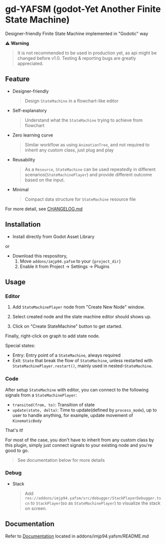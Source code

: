 # gd-YAFSM (**g**o**d**ot-**Y**et **A**nother **F**inite **S**tate **M**achine)

Designer-friendly Finite State Machine implemented in "Godotic" way

⚠️ **Warning**
> It is not recommended to be used in production yet, as api might be changed before v1.0.
> Testing & reporting bugs are greatly appreciated.

## Feature

- Designer-friendly
  > Design `StateMachine` in a flowchart-like editor
- Self-explanatory
  > Understand what the `StateMachine` trying to achieve from flowchart
- Zero learning curve
  > Similar workflow as using `AnimationTree`, and not required to inherit any custom class, just plug and play
- Reusability
  > As a `Resource`, `StateMachine` can be used repeatedly in different scenarios(`StateMachinePlayer`) and provide different outcome based on the input.
- Minimal
  > Compact data structure for `StateMachine` resource file

For more detail, see [CHANGELOG.md](CHANGELOG.md)

## Installation

- Install directly from Godot Asset Library

or

- Download this respository,
  1. Move `addons/imjp94.yafsm` to your `{project_dir}`
  2. Enable it from Project -> Settings -> Plugins

## Usage

### Editor

1. Add `StateMachinePlayer` node from "Create New Node" window.

2. Select created node and the state machine editor should shows up.

3. Click on "Create StateMachine" button to get started.

Finally, right-click on graph to add state node.

Special states:

- Entry: Entry point of a `StateMachine`, always required
- Exit: `State` that break the flow of `StateMachine`, unless restarted with `StateMachinePlayer.restart()`, mainly used in nested-`StateMachine`.

### Code

After setup `StateMachine` with editor, you can connect to the following signals from a `StateMachinePlayer`:

- `transited(from, to)`: Transition of state
- `update(state, delta)`: Time to update(defined by `process_mode`), up to user to handle anything, for example, update movement of `KinematicBody`

That's it!

For most of the case, you don't have to inherit from any custom class by this plugin, simply just connect signals to your existing node and you're good to go.

> See documentation below for more details

### Debug

- Stack
  > Add `res://addons/imjp94.yafsm/src/debugger/StackPlayerDebugger.tscn` to `StackPlayer`(so as `StateMachinePlayer`) to visualize the stack on screen.

## Documentation

Refer to [Documentation](addons/imjp94.yafsm/README.md) located in addons/imjp94.yafsm/README.md
